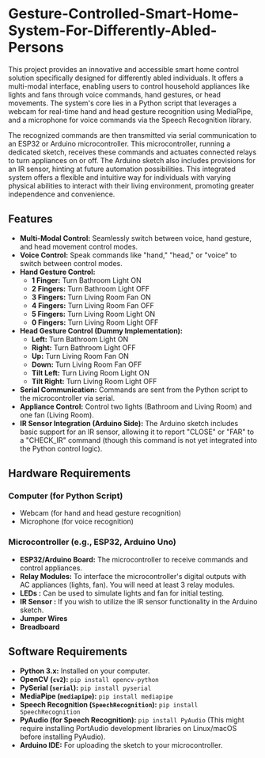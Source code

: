 # Gesture-Controlled-Smart-Home-System-For-Differently-Abled-Persons
This project provides an innovative and accessible smart home control solution specifically designed for differently abled individuals. It offers a multi-modal interface, enabling users to control household appliances like lights and fans through voice commands, hand gestures, or head movements. The system's core lies in a Python script that leverages a webcam for real-time hand and head gesture recognition using MediaPipe, and a microphone for voice commands via the Speech Recognition library.

The recognized commands are then transmitted via serial communication to an ESP32 or Arduino microcontroller. This microcontroller, running a dedicated sketch, receives these commands and actuates connected relays to turn appliances on or off. The Arduino sketch also includes provisions for an IR sensor, hinting at future automation possibilities. This integrated system offers a flexible and intuitive way for individuals with varying physical abilities to interact with their living environment, promoting greater independence and convenience.
## Features

* **Multi-Modal Control:** Seamlessly switch between voice, hand gesture, and head movement control modes.
* **Voice Control:** Speak commands like "hand," "head," or "voice" to switch between control modes.
* **Hand Gesture Control:**
    * **1 Finger:** Turn Bathroom Light ON
    * **2 Fingers:** Turn Bathroom Light OFF
    * **3 Fingers:** Turn Living Room Fan ON
    * **4 Fingers:** Turn Living Room Fan OFF
    * **5 Fingers:** Turn Living Room Light ON
    * **0 Fingers:** Turn Living Room Light OFF
* **Head Gesture Control (Dummy Implementation):**
    * **Left:** Turn Bathroom Light ON
    * **Right:** Turn Bathroom Light OFF
    * **Up:** Turn Living Room Fan ON
    * **Down:** Turn Living Room Fan OFF
    * **Tilt Left:** Turn Living Room Light ON
    * **Tilt Right:** Turn Living Room Light OFF
* **Serial Communication:** Commands are sent from the Python script to the microcontroller via serial.
* **Appliance Control:** Control two lights (Bathroom and Living Room) and one fan (Living Room).
* **IR Sensor Integration (Arduino Side):** The Arduino sketch includes basic support for an IR sensor, allowing it to report "CLOSE" or "FAR" to a "CHECK_IR" command (though this command is not yet integrated into the Python control logic).

## Hardware Requirements

### Computer (for Python Script)

* Webcam (for hand and head gesture recognition)
* Microphone (for voice recognition)

### Microcontroller (e.g., ESP32, Arduino Uno)

* **ESP32/Arduino Board:** The microcontroller to receive commands and control appliances.
* **Relay Modules:** To interface the microcontroller's digital outputs with AC appliances (lights, fan). You will need at least 3 relay modules.
* **LEDs :** Can be used to simulate lights and fan for initial testing.
* **IR Sensor :** If you wish to utilize the IR sensor functionality in the Arduino sketch.
* **Jumper Wires**
* **Breadboard**

## Software Requirements

* **Python 3.x:** Installed on your computer.
* **OpenCV (`cv2`):** `pip install opencv-python`
* **PySerial (`serial`):** `pip install pyserial`
* **MediaPipe (`mediapipe`):** `pip install mediapipe`
* **Speech Recognition (`SpeechRecognition`):** `pip install SpeechRecognition`
* **PyAudio (for Speech Recognition):** `pip install PyAudio` (This might require installing PortAudio development libraries on Linux/macOS before installing PyAudio).
* **Arduino IDE:** For uploading the sketch to your microcontroller.
